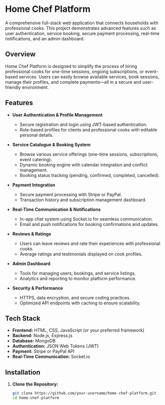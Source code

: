 # Home Chef Platform

A comprehensive full-stack web application that connects households with professional cooks. This project demonstrates advanced features such as user authentication, service booking, secure payment processing, real-time notifications, and an admin dashboard.

## Overview

Home Chef Platform is designed to simplify the process of hiring professional cooks for one-time sessions, ongoing subscriptions, or event-based services. Users can easily browse available services, book sessions, manage their profiles, and complete payments—all in a secure and user-friendly environment.

## Features

- **User Authentication & Profile Management**
  - Secure registration and login using JWT-based authentication.
  - Role-based profiles for clients and professional cooks with editable personal details.
  
- **Service Catalogue & Booking System**
  - Browse various service offerings (one-time sessions, subscriptions, event catering).
  - Dynamic booking engine with calendar integration and conflict management.
  - Booking status tracking (pending, confirmed, completed, cancelled).

- **Payment Integration**
  - Secure payment processing with Stripe or PayPal.
  - Transaction history and subscription management dashboard.

- **Real-Time Communication & Notifications**
  - In-app chat system using Socket.io for seamless communication.
  - Email and push notifications for booking confirmations and updates.

- **Reviews & Ratings**
  - Users can leave reviews and rate their experiences with professional cooks.
  - Average ratings and testimonials displayed on cook profiles.

- **Admin Dashboard**
  - Tools for managing users, bookings, and service listings.
  - Analytics and reporting to monitor platform performance.

- **Security & Performance**
  - HTTPS, data encryption, and secure coding practices.
  - Optimized API endpoints with caching to ensure scalability.

## Tech Stack

- **Frontend:** HTML, CSS, JavaScript (or your preferred framework)
- **Backend:** Node.js, Express.js
- **Database:** MongoDB
- **Authentication:** JSON Web Tokens (JWT)
- **Payment:** Stripe or PayPal API
- **Real-Time Communication:** Socket.io

## Installation

1. **Clone the Repository:**

   ```bash
   git clone https://github.com/your-username/home-chef-platform.git
   cd home-chef-platform
